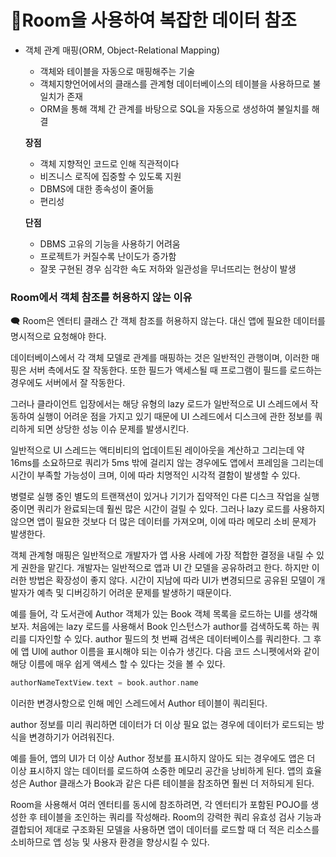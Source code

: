 # Room을 사용하여 복잡한 데이터 참조

*   객체 관계 매핑(ORM, Object-Relational Mapping)

    * 객체와 테이블을 자동으로 매핑해주는 기술
    * 객체지향언어에서의 클래스를 관계형 데이터베이스의 테이블을 사용하므로 불일치가 존재
    * ORM을 통해 객체 간 관계를 바탕으로 SQL을 자동으로 생성하여 불일치를 해결

    **장점**

    * 객체 지향적인 코드로 인해 직관적이다
    * 비즈니스 로직에 집중할 수 있도록 지원
    * DBMS에 대한 종속성이 줄어듦
    * 편리성

    **단점**

    * DBMS 고유의 기능을 사용하기 어려움
    * 프로젝트가 커질수록 난이도가 증가함
    * 잘못 구현된 경우 심각한 속도 저하와 일관성을 무너뜨리는 현상이 발생

### Room에서 객체 참조를 허용하지 않는 이유

🗨️ Room은 엔터티 클래스 간 객체 참조를 허용하지 않는다. 대신 앱에 필요한 데이터를 명시적으로 요청해야 한다.

데이터베이스에서 각 객체 모델로 관계를 매핑하는 것은 일반적인 관행이며, 이러한 매핑은 서버 측에서도 잘 작동한다. 또한 필드가 액세스될 때 프로그램이 필드를 로드하는 경우에도 서버에서 잘 작동한다.

그러나 클라이언트 입장에서는 해당 유형의 lazy 로드가 일반적으로 UI 스레드에서 작동하여 실행이 어려운 점을 가지고 있기 때문에 UI 스레드에서 디스크에 관한 정보를 쿼리하게 되면 상당한 성능 이슈 문제를 발생시킨다.

일반적으로 UI 스레드는 액티비티의 업데이트된 레이아웃을 계산하고 그리는데 약 16ms를 소요하므로 쿼리가 5ms 밖에 걸리지 않는 경우에도 앱에서 프레임을 그리는데 시간이 부족할 가능성이 크며, 이에 따라 치명적인 시각적 결함이 발생할 수 있다.

병렬로 실행 중인 별도의 트랜잭션이 있거나 기기가 집약적인 다른 디스크 작업을 실행 중이면 쿼리가 완료되는데 훨씬 많은 시간이 걸릴 수 있다. 그러나 lazy 로드를 사용하지 않으면 앱이 필요한 것보다 더 많은 데이터를 가져오며, 이에 따라 메모리 소비 문제가 발생한다.

객체 관계형 매핑은 일반적으로 개발자가 앱 사용 사례에 가장 적합한 결정을 내릴 수 있게 권한을 맡긴다. 개발자는 일반적으로 앱과 UI 간 모델을 공유하려고 한다. 하지만 이러한 방법은 확장성이 좋지 않다. 시간이 지남에 따라 UI가 변경되므로 공유된 모델이 개발자가 예측 및 디버깅하기 어려운 문제를 발생하기 때문이다.

예를 들어, 각 도서관에 Author 객체가 있는 Book 객체 목록을 로드하는 UI를 생각해보자. 처음에는 lazy 로드를 사용해서 Book 인스턴스가 author를 검색하도록 하는 쿼리를 디자인할 수 있다. author 필드의 첫 번째 검색은 데이터베이스를 쿼리한다. 그 후에 앱 UI에 author 이름을 표시해야 되는 이슈가 생긴다. 다음 코드 스니펫에서와 같이 해당 이름에 매우 쉽게 액세스 할 수 있다는 것을 볼 수 있다.

```kotlin
authorNameTextView.text = book.author.name
```

이러한 변경사항으로 인해 메인 스레드에서 Author 테이블이 쿼리된다.

author 정보를 미리 쿼리하면 데이터가 더 이상 필요 없는 경우에 데이터가 로드되는 방식을 변경하기가 어려워진다.

예를 들어, 앱의 UI가 더 이상 Author 정보를 표시하지 않아도 되는 경우에도 앱은 더 이상 표시하지 않는 데이터를 로드하여 소중한 메모리 공간을 낭비하게 된다. 앱의 효율성은 Author 클래스가 Book과 같은 다른 테이블을 참조하면 훨씬 더 저하되게 된다.

Room을 사용해서 여러 엔터티를 동시에 참조하려면, 각 엔터티가 포함된 POJO를 생성한 후 테이블을 조인하는 쿼리를 작성해라. Room의 강력한 쿼리 유효성 검사 기능과 결합되어 제대로 구조화된 모델을 사용하면 앱이 데이터를 로드할 때 더 적은 리소스를 소비하므로 앱 성능 및 사용자 환경을 향상시킬 수 있다.
